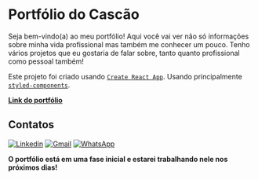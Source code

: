 # Portfólio do Cascão
Seja bem-vindo(a) ao meu portfólio!
Aqui você vai ver não só informações sobre minha vida profissional mas também me conhecer um pouco.
Tenho vários projetos que eu gostaria de falar sobre, tanto quanto profissional como pessoal também!

Este projeto foi criado usando [`Create React App`](https://github.com/facebook/create-react-app).
Usando principalmente [`styled-components`](https://www.styled-components.com/).

**[Link do portfólio](https://casca0.github.io/portfoliocascao/)**

## **Contatos**

[![Linkedin](https://img.shields.io/badge/-LinkedIn-%230077B5?style=for-the-badge&logo=linkedin&logoColor=white)](https://www.linkedin.com/in/lucas-borzani-a56770189/)
[![Gmail](https://img.shields.io/badge/Gmail-D14836?style=for-the-badge&logo=gmail&logoColor=white)](mailto:lucashborzani@gmail.com)
[![WhatsApp](https://img.shields.io/badge/WhatsApp-25D366?style=for-the-badge&logo=whatsapp&logoColor=white)](https://wa.me/55011933357417)


**O portfólio está em uma fase inicial e estarei trabalhando nele nos próximos dias!**
